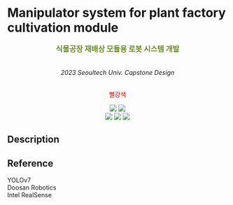 # Manipulator system for plant factory cultivation module

<div align=center>
	<big><b><p style="color : #6B8E23">식물공장 재배상 모듈용 로봇 시스템 개발 </p></b></big> <br> 
	<i>2023 Seoultech Univ. Capstone Design</i> 
	<br><br>
	<p style="color : #be0000;">빨강색</p>
</div>


<div align=center>
	<img src="https://img.shields.io/badge/Ubuntu 20.04-E95420?style=flat&logo=Ubuntu&logoColor=white"/>
	<img src="https://img.shields.io/badge/ROS Kinetic-22314E?style=flat&logo=ROS&logoColor=white"/> <br>
	<img src="https://img.shields.io/badge/python-blue?style=flat&logo=python&logoColor=white"/>
	<img src="https://img.shields.io/badge/PyTorch-EE4C2C?style=flat&logo=PyTorch&logoColor=white"/>
	<img src="https://img.shields.io/badge/C++-00599C?style=flat&logo=cplusplus&logoColor=white"/>
</div>

## Description

## Reference
YOLOv7 <br>
Doosan Robotics <br>
Intel RealSense <br>
